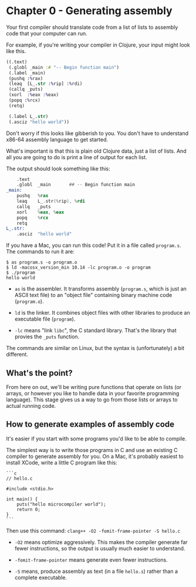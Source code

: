 # Chapter 0 - Generating assembly

Your first compiler should translate code
from a list of lists
to assembly code that your computer can run.

For example, if you're writing your compiler in Clojure, your input might
look like this.

```clojure
((.text)
 (.globl _main :# "-- Begin function main")
 (.label _main)
 (pushq :%rax)
 (leaq	[L_.str :%rip] :%rdi)
 (callq	_puts)
 (xorl	:%eax :%eax)
 (popq :%rcx)
 (retq)

 (.label L_.str)
 (.asciz "hello world"))
```

Don't worry if this looks like gibberish to you.
You don't have to understand x86-64 assembly language to get started.

What's important is that this is plain old Clojure data, just a list of lists.
And all you are going to do is print a line of output for each list.

The output should look something like this:

```asm
	.text
	.globl	_main		## -- Begin function main
_main:
	pushq	%rax
	leaq	L_.str(%rip), %rdi
	callq	_puts
	xorl	%eax, %eax
	popq	%rcx
	retq
L_.str:
	.asciz	"hello world"
```

If you have a Mac, you can run this code!
Put it in a file called `program.s`.
The commands to run it are:

```console
$ as program.s -o program.o
$ ld -macosx_version_min 10.14 -lc program.o -o program
$ ./program
hello world
```

*   `as` is the assembler.
    It transforms assembly (`program.s`, which is just an ASCII text file)
    to an "object file" containing binary machine code (`program.o`).

*   `ld` is the linker.
    It combines object files with other libraries
    to produce an executable file (`program`).

*   `-lc` means "link `libc`", the C standard library.
    That's the library that provies the `_puts` function.

The commands are similar on Linux, but the syntax is (unfortunately) a bit different.


## What's the point?

From here on out, we'll be writing pure functions that operate on lists
(or arrays, or however you like to handle data in your favorite programming language).
This stage gives us a way to go from those lists or arrays to actual running code.


## How to generate examples of assembly code

It's easier if you start with some programs you'd like to be able to compile.

The simplest way is to write those programs in C and use an existing C
compiler to generate assembly for you. On a Mac, it's probably easiest to
install XCode, write a little C program like this:

    ```c
    // hello.c

    #include <stdio.h>

    int main() {
        puts("hello microcompiler world");
        return 0;
    }
    ```

Then use this command: `clang++ -O2 -fomit-frame-pointer -S hello.c`

*   `-O2` means optimize aggressively.
    This makes the compiler generate far fewer instructions,
    so the output is usually much easier to understand.

*   `-fomit-frame-pointer` means generate even fewer instructions.

*   `-S` means, produce assembly as text (in a file `hello.s`)
    rather than a complete executable.
